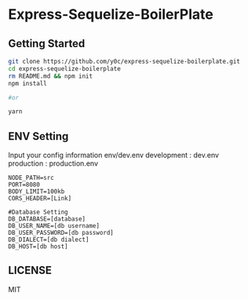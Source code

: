 # Express-Sequelize-BoilerPlate

## Getting Started
```sh
git clone https://github.com/y0c/express-sequelize-boilerplate.git
cd express-sequelize-boilerplate
rm README.md && npm init
npm install

#or

yarn
```

## ENV Setting
Input your config information env/dev.env
development : dev.env
production : production.env
```
NODE_PATH=src
PORT=8080
BODY_LIMIT=100kb
CORS_HEADER=[Link]

#Database Setting
DB_DATABASE=[database]
DB_USER_NAME=[db username]
DB_USER_PASSWORD=[db password]
DB_DIALECT=[db dialect]
DB_HOST=[db host]

```

## LICENSE
MIT